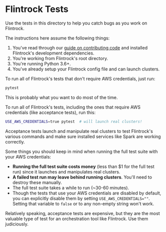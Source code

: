 # Flintrock Tests

Use the tests in this directory to help you catch bugs as you work on Flintrock.

The instructions here assume the following things:

1. You've read through our [guide on contributing code](../CONTRIBUTING.md#contributing-code) and installed Flintrock's development dependencies.
2. You're working from Flintrock's root directory.
3. You're running Python 3.6+.
4. You've already setup your Flintrock config file and can launch clusters.

To run all of Flintrock's tests that don't require AWS credentials, just run:

```sh
pytest
```

This is probably what you want to do most of the time.

To run all of Flintrock's tests, including the ones that require AWS credentials (like acceptance tests), run this:

```sh
USE_AWS_CREDENTIALS=true pytest  # will launch real clusters!
```

Acceptance tests launch and manipulate real clusters to test Flintrock's various commands and make sure installed services like Spark are working correctly.

Some things you should keep in mind when running the full test suite with your AWS credentials:

  * **Running the full test suite costs money** (less than $1 for the full test run) since it launches and manipulates real clusters.
  * **A failed test run may leave behind running clusters**. You'll need to destroy these manually.
  * The full test suite takes a while to run (~30-60 minutes).
  * Though the tests that use your AWS credentials are disabled by default, you can explicitly disable them by setting `USE_AWS_CREDENTIALS=""`. Setting that variable to `false` or to any non-empty string won't work.

Relatively speaking, acceptance tests are expensive, but they are the most valuable type of test for an orchestration tool like Flintrock. Use them judiciously.
